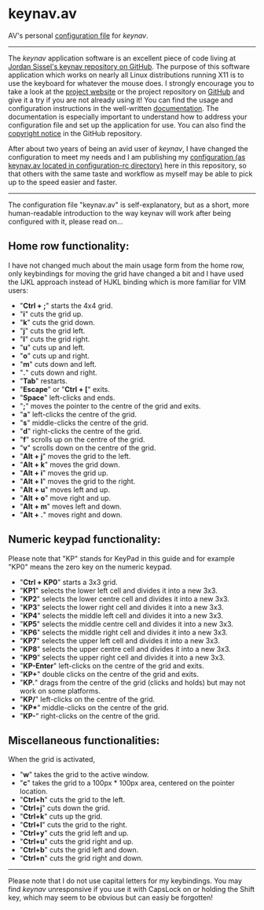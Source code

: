 # keynav.av
AV's personal [configuration file](https://github.com/Vazirified/keynav.av/blob/main/configuration-rc/keynav.av) for _keynav_.

---

The _keynav_ application software is an excellent piece of code living at [Jordan Sissel's keynav repository on GitHub](https://github.com/jordansissel/keynav). The purpose of this software application which works on nearly all Linux distributions running X11 is to use the keyboard for whatever the mouse does. I strongly encourage you to take a look at the [project website](https://www.semicomplete.com/projects/keynav/) or the project repository on [GitHub](https://github.com/jordansissel/keynav) and give it a try if you are not already using it! You can find the usage and configuration instructions in the well-written [documentation](https://github.com/jordansissel/keynav/blob/master/keynav.pod). The documentation is especially important to understand how to address your configuration file and set up the application for use. You can also find the [copyright notice](https://github.com/jordansissel/keynav/blob/master/COPYRIGHT) in the GitHub repository.

After about two years of being an avid user of _keynav_, I have changed the configuration to meet my needs and I am publishing my [configuration (as keynav.av located in configuration-rc directory)](https://github.com/Vazirified/keynav.av/blob/main/configuration-rc/keynav.av) here in this repository, so that others with the same taste and workflow as myself may be able to pick up to the speed easier and faster.

---

The configuration file "keynav.av" is self-explanatory, but as a short, more human-readable introduction to the way keynav will work after being configured with it, please read on...

## Home row functionality:

I have not changed much about the main usage form from the home row, only keybindings for moving the grid have changed a bit and I have used the IJKL approach instead of HJKL binding which is more familiar for VIM users:
- "__Ctrl + ;__" starts the 4x4 grid.
- "__i__" cuts the grid up.
- "__k__" cuts the grid down.
- "__j__" cuts the grid left.
- "__l__" cuts the grid right.
- "__u__" cuts up and left.
- "__o__" cuts up and right.
- "__m__" cuts down and left.
- "__.__" cuts down and right.
- "__Tab__" restarts.
- "__Escape__" or "__Ctrl + \[__" exits.
- "__Space__" left-clicks and ends.
- "__;__" moves the pointer to the centre of the grid and exits.
- "__a__" left-clicks the centre of the grid.
- "__s__" middle-clicks the centre of the grid.
- "__d__" right-clicks the centre of the grid.
- "__f__" scrolls up on the centre of the grid.
- "__v__" scrolls down on the centre of the grid.
- "__Alt + j__" moves the grid to the left.
- "__Alt + k__" moves the grid down.
- "__Alt + i__" moves the grid up.
- "__Alt + l__" moves the grid to the right.
- "__Alt + u__" moves left and up.
- "__Alt + o__" move right and up.
- "__Alt + m__" moves left and down.
- "__Alt + .__" moves right and down.

## Numeric keypad functionality:

Please note that "KP" stands for KeyPad in this guide and for example "KP0" means the zero key on the numeric keypad.
- "__Ctrl + KP0__" starts a 3x3 grid.
- "__KP1__" selects the lower left cell and divides it into a new 3x3.
- "__KP2__" selects the lower centre cell and divides it into a new 3x3.
- "__KP3__" selects the lower right cell and divides it into a new 3x3.
- "__KP4__" selects the middle left cell and divides it into a new 3x3.
- "__KP5__" selects the middle centre cell and divides it into a new 3x3.
- "__KP6__" selects the middle right cell and divides it into a new 3x3.
- "__KP7__" selects the upper left cell and divides it into a new 3x3.
- "__KP8__" selects the upper centre cell and divides it into a new 3x3.
- "__KP9__" selects the upper right cell and divides it into a new 3x3.
- "__KP-Enter__" left-clicks on the centre of the grid and exits.
- "__KP+__" double clicks on the centre of the grid and exits.
- "__KP.__" drags from the centre of the grid (clicks and holds) but may not work on some platforms.
- "__KP/__" left-clicks on the centre of the grid.
- "__KP*__" middle-clicks on the centre of the grid.
- "__KP-__" right-clicks on the centre of the grid.

## Miscellaneous functionalities:

When the grid is activated,
- "__w__" takes the grid to the active window.
- "__c__" takes the grid to a 100px * 100px area, centered on the pointer location.
- "__Ctrl+h__" cuts the grid to the left.
- "__Ctrl+j__" cuts down the grid.
- "__Ctrl+k__" cuts up the grid.
- "__Ctrl+l__" cuts the grid to the right.
- "__Ctrl+y__" cuts the grid left and up.
- "__Ctrl+u__" cuts the grid right and up.
- "__Ctrl+b__" cuts the grid left and down.
- "__Ctrl+n__" cuts the grid right and down.

---

Please note that I do not use capital letters for my keybindings. You may find _keynav_ unresponsive if you use it with CapsLock on or holding the Shift key, which may seem to be obvious but can easiy be forgotten!
